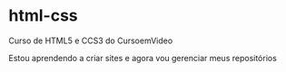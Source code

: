 # html-css
Curso de HTML5 e CCS3 do CursoemVideo

Estou aprendendo a criar sites e agora vou gerenciar meus repositórios